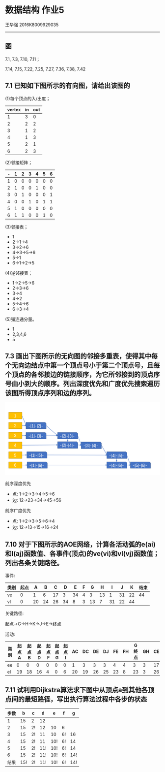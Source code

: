 # 数据结构 作业5

王华强 2016K8009929035

***

## 图

7.1, 7.3, 7.10, 7.11；	

7.14, 7.15, 7.22, 7.25, 7.27, 7.36, 7.38, 7.42

## 7.1 已知如下图所示的有向图，请给出该图的

(1)每个顶点的入/出度；

vertex|in|out
-|-|-
1|3|0
2|2|2
3|1|2
4|1|3
5|2|1
6|2|3

(2)邻接矩阵；

-|1|2|3|4|5|6
-|-|-|-|-|-|-
1|0|0|0|0|0|0
2|1|0|0|1|0|0
3|0|1|0|0|0|1
4|0|0|1|0|1|1
5|1|0|0|0|0|0
6|1|1|0|0|1|0

(3)邻接表；

* 1
* 2->1->4
* 3->2->6
* 4->3->5->6
* 5->1
* 6->1->2->5

(4)逆邻接表；

* 1->2->5->6
* 2->3->6
* 3->4
* 4->2
* 5->4->6
* 6->3->4

(5)强连通分量。

* 1
* 2,3,4,6
* 5

## 7.3 画出下图所示的无向图的邻接多重表，使得其中每个无向边结点中第一个顶点号小于第二个顶点号，且每个顶点的各邻接边的链接顺序，为它所邻接到的顶点序号由小到大的顺序。列出深度优先和广度优先搜索遍历该图所得顶点序列和边的序列。

![73.png](73.png)

前序深度优先

* 点: 1->2->3->4->5->6
* 边: 12->23->34->45->56

前序广度优先

* 点: 1->2->3->5->6->4
* 边: 12->13->15->16->24

## 7.10 对于下图所示的AOE网络，计算各活动弧的e(ai)和l(aj)函数值、各事件(顶点)的ve(vi)和vl(vj)函数值；列出各条关键路径。

事件:

类别|起点|A|B|C|D|E|F|G|H|I|J|K|结束
-|-|-|-|-|-|-|-|-|-|-|-|-|-
ve|0|1|6|17|3|34|4|3|13|1|31|22|44
vl|0|20|24|26|34|8|3|13|7|31|22|44

关键路径: 

起点->G->H->K->J->E->终点

活动:

类别|起点A|起点B|起点D|起点F|起点G|起点I|AC|DC|DE|DJ|FE|FH|G终点|GH|CE|HC|HJ|HK|KJ|JE|J终点
-|-|-|-|-|-|-|-|-|-|-|-|-|-|-|-|-|-|-|-|-|-
ee|0|0|0|0|0|0|1|3|3|3|4|4|3|3|17|13|13|13|22|31|31
el|19|18|16|4|0|6|20|19|26|25|23|8|23|3|26|22|27|13|22|31|32


## 7.11 试利用Dijkstra算法求下图中从顶点a到其他各顶点间的最短路径，写出执行算法过程中各步的状态

步数|b|c|d|e|f|g
-|-|-|-|-|-|-
1|15|2|12|||
2|15|2!|12|10|6|
3|15|2!|11|10|6!|16
4|15|2!|11|10!|6!|14
5|15|2!|11!|10!|6!|14
6|15|2!|11!|10!|6!|14!
结果|15!|2!|11!|10!|6!|14!